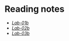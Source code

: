 # Reading notes


- [*Lab-01b*](https://neba9.github.io/reading-notes/growth-mindset)
- [*Lab-02b*](https://neba9.github.io/reading-notes/tools-terminal)
- [*Lab-03b*](https://neba9.github.io/reading-notes/git-github-notes) 
